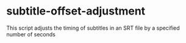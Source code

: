 # subtitle-offset-adjustment
This script adjusts the timing of subtitles in an SRT file by a specified number of seconds

